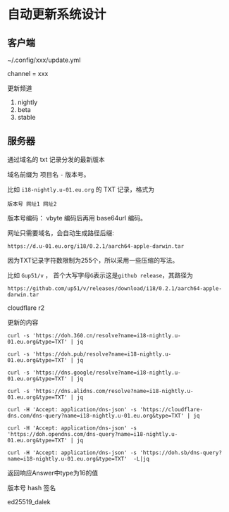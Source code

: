 # 自动更新系统设计

## 客户端

~/.config/xxx/update.yml

channel = xxx

更新频道

1. nightly
2. beta
3. stable


## 服务器

通过域名的 txt 记录分发的最新版本

域名前缀为 项目名 `-` 版本号。

比如 `i18-nightly.u-01.eu.org` 的 TXT 记录，格式为

`版本号 网址1 网址2`

版本号编码： vbyte 编码后再用 base64url 编码。

网址只需要域名，会自动生成路径后缀:

`https://d.u-01.eu.org/i18/0.2.1/aarch64-apple-darwin.tar`

因为TXT记录字符数限制为255个，所以采用一些压缩的写法。

比如 `Gup51/v` ， 首个大写字母`G`表示这是`github release`，其路径为

`https://github.com/up51/v/releases/download/i18/0.2.1/aarch64-apple-darwin.tar`



cloudflare r2

更新的内容


```
curl -s 'https://doh.360.cn/resolve?name=i18-nightly.u-01.eu.org&type=TXT' | jq

curl -s 'https://doh.pub/resolve?name=i18-nightly.u-01.eu.org&type=TXT' | jq

curl -s 'https://dns.google/resolve?name=i18-nightly.u-01.eu.org&type=TXT' | jq

curl -s 'https://dns.alidns.com/resolve?name=i18-nightly.u-01.eu.org&type=TXT' | jq

curl -H 'Accept: application/dns-json' -s 'https://cloudflare-dns.com/dns-query?name=i18-nightly.u-01.eu.org&type=TXT' | jq

curl -H 'Accept: application/dns-json' -s 'https://doh.opendns.com/dns-query?name=i18-nightly.u-01.eu.org&type=TXT' | jq

curl -H 'Accept: application/dns-json' -s 'https://doh.sb/dns-query?name=i18-nightly.u-01.eu.org&type=TXT'  -L|jq
```

返回响应Answer中type为16的值

版本号 hash 签名

ed25519_dalek
